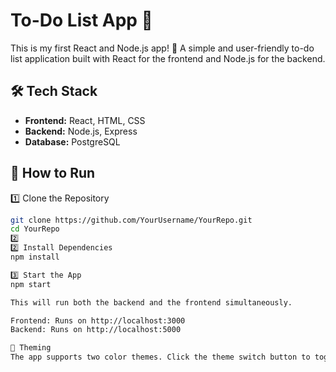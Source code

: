 # To-Do List App 📝
This is my first React and Node.js app! 🎉
A simple and user-friendly to-do list application built with React for the frontend and Node.js for the backend.

## 🛠️ Tech Stack
- **Frontend:** React, HTML, CSS
- **Backend:** Node.js, Express
- **Database:** PostgreSQL

## 🚀 How to Run
1️⃣ Clone the Repository
```bash
git clone https://github.com/YourUsername/YourRepo.git
cd YourRepo
2️⃣
2️⃣ Install Dependencies
npm install

3️⃣ Start the App
npm start

This will run both the backend and the frontend simultaneously.

Frontend: Runs on http://localhost:3000
Backend: Runs on http://localhost:5000

🎨 Theming
The app supports two color themes. Click the theme switch button to toggle between them.
